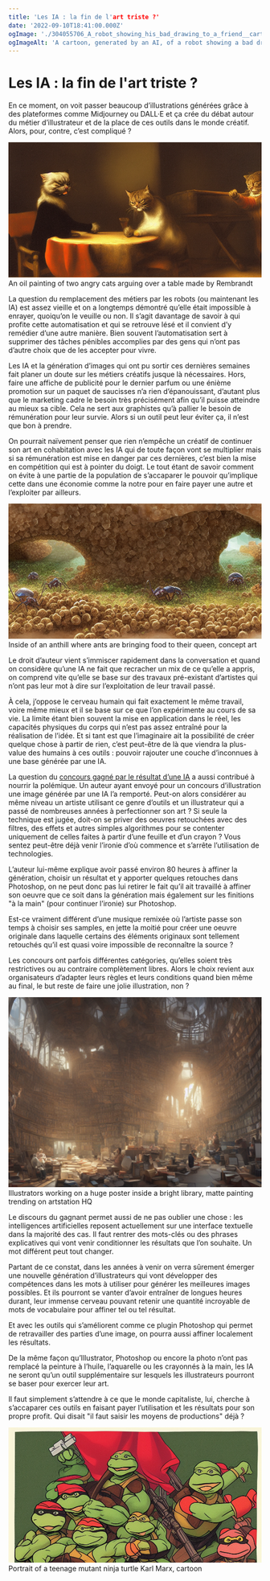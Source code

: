 ```yaml
---
title: 'Les IA : la fin de l'art triste ?'
date: '2022-09-10T18:41:00.000Z'
ogImage: './304055706_A_robot_showing_his_bad_drawing_to_a_friend__cartoon.png'
ogImageAlt: 'A cartoon, generated by an AI, of a robot showing a bad drawing to another robot.'
---
```

# Les IA : la fin de l'art triste ?

En ce moment, on voit passer beaucoup d’illustrations générées grâce à des plateformes comme Midjourney ou DALL·E et ça crée du débat autour du métier d’illustrateur et de la place de ces outils dans le monde créatif. Alors, pour, contre, c’est compliqué ?

![An oil painting of two angry cats arguing over a table made by Rembrandt](3186704651_An_oil_painting_of_two_angry_cats_arguing_over_a_table_made_by_Rembrandt.png)
An oil painting of two angry cats arguing over a table made by Rembrandt

La question du remplacement des métiers par les robots (ou maintenant les IA) est assez vieille et on a longtemps démontré qu’elle était impossible à enrayer, quoiqu’on le veuille ou non. Il s’agit davantage de savoir à qui profite cette automatisation et qui se retrouve lésé et il convient d’y remédier d’une autre manière. Bien souvent l’automatisation sert à supprimer des tâches pénibles accomplies par des gens qui n’ont pas d’autre choix que de les accepter pour vivre.

Les IA et la génération d’images qui ont pu sortir ces dernières semaines fait planer un doute sur les métiers créatifs jusque là nécessaires. Hors, faire une affiche de publicité pour le dernier parfum ou une énième promotion sur un paquet de saucisses n’a rien d’épanouissant, d’autant plus que le marketing cadre le besoin très précisément afin qu’il puisse atteindre au mieux sa cible. Cela ne sert aux graphistes qu’à pallier le besoin de rémunération pour leur survie. Alors si un outil peut leur éviter ça, il n’est que bon à prendre.

On pourrait naïvement penser que rien n’empêche un créatif de continuer son art en cohabitation avec les IA qui de toute façon vont se multiplier mais si sa rémunération est mise en danger par ces dernières, c’est bien la mise en compétition qui est à pointer du doigt. Le tout étant de savoir comment on évite à une partie de la population de s’accaparer le pouvoir qu’implique cette dans une économie comme la notre pour en faire payer une autre et l’exploiter par ailleurs.

![Inside of an anthill where ants are bringing food to their queen, concept art](1591802410_Inside_of_an_anthill_where_ants_are_bringing_food_to_their_queen__concept_art_.png)
Inside of an anthill where ants are bringing food to their queen, concept art

Le droit d’auteur vient s’immiscer rapidement dans la conversation et quand on considère qu’une IA ne fait que recracher un mix de ce qu’elle a appris, on comprend vite qu’elle se base sur des travaux pré-existant d’artistes qui n’ont pas leur mot à dire sur l’exploitation de leur travail passé.

À cela, j’oppose le cerveau humain qui fait exactement le même travail, voire même mieux et il se base sur ce que l’on expérimente au cours de sa vie. La limite étant bien souvent la mise en application dans le réel, les capacités physiques du corps qui n’est pas assez entraîné pour la réalisation de l’idée. Et si tant est que l’imaginaire ait la possibilité de créer quelque chose à partir de rien, c’est peut-être de là que viendra la plus-value des humains à ces outils : pouvoir rajouter une couche d’inconnues à une base générée par une IA.

La question du [concours gagné par le résultat d’une IA](https://www.lebigdata.fr/midjourney-concours-art) a aussi contribué à nourrir la polémique. Un auteur ayant envoyé pour un concours d’illustration une image générée par une IA l’a remporté. Peut-on alors considérer au même niveau un artiste utilisant ce genre d’outils et un illustrateur qui a passé de nombreuses années à perfectionner son art ? Si seule la technique est jugée, doit-on se priver des oeuvres retouchées avec des filtres, des effets et autres simples algorithmes pour se contenter uniquement de celles faites à partir d’une feuille et d’un crayon ? Vous sentez peut-être déjà venir l’ironie d’où commence et s’arrête l’utilisation de technologies.

L’auteur lui-même explique avoir passé environ 80 heures à affiner la génération, choisir un résultat et y apporter quelques retouches dans Photoshop, on ne peut donc pas lui retirer le fait qu’il ait travaillé à affiner son oeuvre que ce soit dans la génération mais également sur les finitions "à la main" (pour continuer l’ironie) sur Photoshop.

Est-ce vraiment différent d’une musique remixée où l’artiste passe son temps à choisir ses samples, en jette la moitié pour créer une oeuvre originale dans laquelle certains des éléments originaux sont tellement retouchés qu’il est quasi voire impossible de reconnaître la source ?

Les concours ont parfois différentes catégories, qu’elles soient très restrictives ou au contraire complètement libres. Alors le choix revient aux organisateurs d’adapter leurs règles et leurs conditions quand bien même au final, le but reste de faire une jolie illustration, non ?

![Illustrators working on a huge poster inside a bright library, matte painting trending on artstation HQ](961857524_Illustrators_working_on_a_huge_poster_inside_a_bright_library__matte_painting_trending_on_artstation_HQ.png)
Illustrators working on a huge poster inside a bright library, matte painting trending on artstation HQ

Le discours du gagnant permet aussi de ne pas oublier une chose : les intelligences artificielles reposent actuellement sur une interface textuelle dans la majorité des cas. Il faut rentrer des mots-clés ou des phrases explicatives qui vont venir conditionner les résultats que l’on souhaite. Un mot différent peut tout changer.

Partant de ce constat, dans les années à venir on verra sûrement émerger une nouvelle génération d’illustrateurs qui vont développer des compétences dans les mots à utiliser pour générer les meilleures images possibles. Et ils pourront se vanter d’avoir entraîner de longues heures durant, leur immense cerveau pouvant retenir une quantité incroyable de mots de vocabulaire pour affiner tel ou tel résultat.

Et avec les outils qui s’améliorent comme ce plugin Photoshop qui permet de retravailler des parties d’une image, on pourra aussi affiner localement les résultats.

<Tweet tweetId="1563162131024920576" />

De la même façon qu’Illustrator, Photoshop ou encore la photo n’ont pas remplacé la peinture à l’huile, l’aquarelle ou les crayonnés à la main, les IA ne seront qu’un outil supplémentaire sur lesquels les illustrateurs pourront se baser pour exercer leur art.

Il faut simplement s’attendre à ce que le monde capitaliste, lui, cherche à s’accaparer ces outils en faisant payer l’utilisation et les résultats pour son propre profit. Qui disait "il faut saisir les moyens de productions" déjà ?

![Portrait of a teenage mutant ninja turtle Karl Marx, cartoon](2248762964_Portrait_of_a_teenage_mutant_ninja_turle_Karl_Marx__cartoon.png)
Portrait of a teenage mutant ninja turtle Karl Marx, cartoon